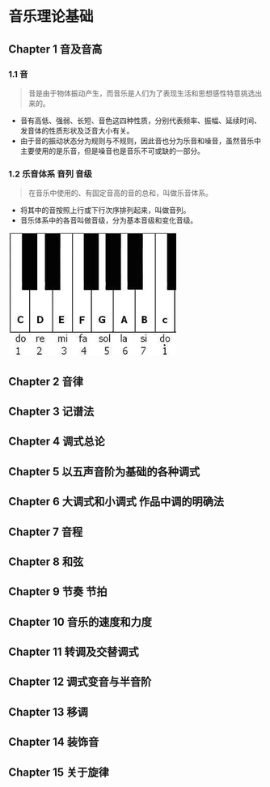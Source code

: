 # 音乐理论基础

## Chapter 1	音及音高

### 1.1	音

> 音是由于物体振动产生，而音乐是人们为了表现生活和思想感性特意挑选出来的。

- 音有高低、强弱、长短、音色这四种性质，分别代表频率、振幅、延续时间、发音体的性质形状及泛音大小有关。
- 由于音的振动状态分为规则与不规则，因此音也分为乐音和噪音，虽然音乐中主要使用的是乐音，但是噪音也是音乐不可或缺的一部分。

### 1.2    乐音体系  音列  音级

> 在音乐中使用的、有固定音高的音的总和，叫做乐音体系。

- 将其中的音按照上行或下行次序排列起来，叫做音列。
- 音乐体系中的各音叫做音级，分为基本音级和变化音级。

![octave](.\images\octave.jpg)

## Chapter 2	音律

## Chapter 3	记谱法

## Chapter 4	调式总论

## Chapter 5	以五声音阶为基础的各种调式

## Chapter 6	大调式和小调式	作品中调的明确法

## Chapter 7	音程

## Chapter 8	和弦

## Chapter  9	节奏	节拍

## Chapter  10	音乐的速度和力度

## Chapter  11	转调及交替调式

## Chapter 12	调式变音与半音阶

## Chapter 13	移调

## Chapter 14	装饰音

## Chapter 15	关于旋律